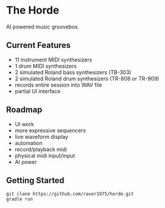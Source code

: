 # The Horde

AI powered music groovebox.

## Current Features

* 11 instrument MIDI synthesizers
* 1 drum MIDI synthesizers
* 2 simulated Roland bass synthesizers (TB-303)
* 2 simulated Roland drum synthesizers (TR-808 or TR-909) 
* records entire session into WAV file
* partial UI interface

## Roadmap

* UI work
* more expressive sequencers
* live waveform display
* automation
* record/playback midi 
* physical midi input/input
* AI power

## Getting Started

```
git clone https://github.com/raver1975/horde.git
gradle run
```
